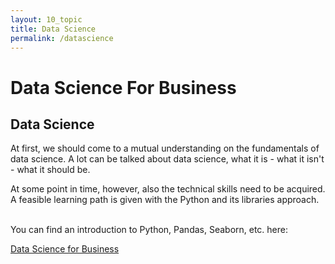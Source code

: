 ```yaml
---
layout: 10_topic
title: Data Science
permalink: /datascience
---
```


# Data Science For Business


## Data Science

At first, we should come to a mutual understanding on the fundamentals of data science.
A lot can be talked about data science, what it is - what it isn't - what it should be. 

At some point in time, however, also the technical skills need to be acquired.
A feasible learning path is given with the Python and its libraries approach.

<br/>
You can find an introduction to Python, Pandas, Seaborn, etc. here:

[Data Science for Business](https://mase69.github.io/dssb/)

